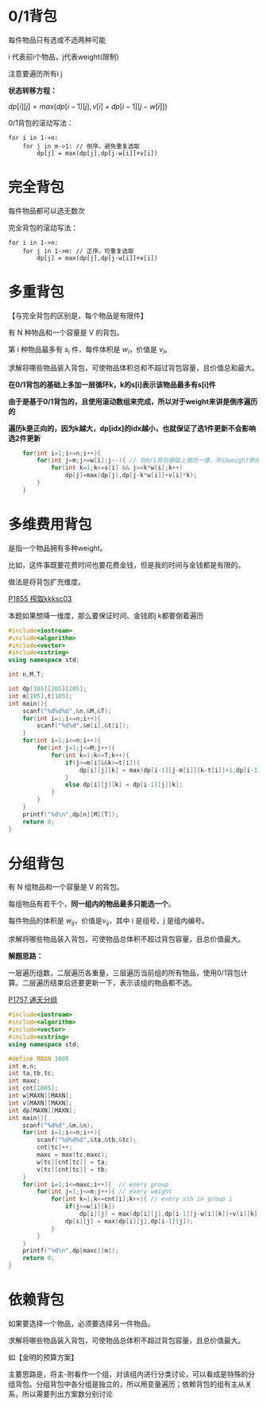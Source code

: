 # 0/1背包

每件物品只有选或不选两种可能

i 代表前i个物品，j代表weight(限制)

注意要遍历所有i j

**状态转移方程：**

$dp[i][j] = max(dp[i-1][j],v[i]+dp[i-1][j-w[i]])$



0/1背包的滚动写法：

```
for i in 1->n:
	for j in m->1: // 倒序，避免重复选取
		dp[j] = max(dp[j],dp[j-w[i]]+v[i])
```



# 完全背包

每件物品都可以选无数次

完全背包的滚动写法：

```
for i in 1->n:
	for j in 1->m: // 正序，可重复选取
		dp[j] = max(dp[j],dp[j-w[i]]+v[i])
```



# 多重背包

【与完全背包的区别是，每个物品是有限件】

有 N 种物品和一个容量是 V 的背包。

第 i 种物品最多有 $s_i$ 件，每件体积是 $w_i$，价值是 $v_i$。

求解将哪些物品装入背包，可使物品体积总和不超过背包容量，且价值总和最大。



**在0/1背包的基础上多加一层循环k，k的s[i]表示该物品最多有s[i]件**

**由于是基于0/1背包的，且使用滚动数组来完成，所以对于weight来讲是倒序遍历的**

**遍历k是正向的，因为k越大，dp[idx]的idx越小，也就保证了选1件更新不会影响选2件更新**

```cpp
	for(int i=1;i<=n;i++){
		for(int j=m;j>=w[i];j--){ // 在0/1背包基础上做的一维，所以weight倒序
			for(int k=1;k<=s[i] && j>=k*w[i];k++) 
				dp[j]=max(dp[j],dp[j-k*w[i]]+v[i]*k);
		} 
	}
```



# 多维费用背包

是指一个物品拥有多种weight。

比如，这件事既要花费时间也要花费金钱，但是我的时间与金钱都是有限的。

做法是将背包扩充维度。

[P1855 榨取kkksc03](https://www.luogu.com.cn/problem/P1855)

本题如果想降一维度，那么要保证时间、金钱即j k都要倒着遍历

```cpp
#include<iostream>
#include<algorithm>
#include<vector>
#include<cstring>
using namespace std;

int n,M,T;

int dp[105][205][205];
int m[105],t[105];
int main(){
    scanf("%d%d%d",&n,&M,&T);
    for(int i=1;i<=n;i++){
        scanf("%d%d",&m[i],&t[i]);
    }
    for(int i=1;i<=n;i++){
        for(int j=1;j<=M;j++){
            for(int k=1;k<=T;k++){
                if(j>=m[i]&&k>=t[i]){
                    dp[i][j][k] = max(dp[i-1][j-m[i]][k-t[i]]+1,dp[i-1][j][k]);
                }
                else dp[i][j][k] = dp[i-1][j][k];
            }
        }
    }
    printf("%d\n",dp[n][M][T]);
    return 0;
}
```



# 分组背包

有 N 组物品和一个容量是 V 的背包。

每组物品有若干个，**同一组内的物品最多只能选一个**。

每件物品的体积是 $w_{ij}$，价值是$v_{ij}$，其中 i 是组号，j 是组内编号。

求解将哪些物品装入背包，可使物品总体积不超过背包容量，且总价值最大。

**解题思路：**

一层遍历组数，二层遍历各重量，三层遍历当前组的所有物品，使用0/1背包计算。二层遍历结束后还要更新一下，表示该组的物品都不选。

[P1757 通天分组](https://www.luogu.com.cn/problem/P1757)

```cpp
#include<iostream>
#include<algorithm>
#include<vector>
#include<cstring>
using namespace std;

#define MAXN 1005
int m,n;
int ta,tb,tc;
int maxc;
int cnt[1005];
int w[MAXN][MAXN];
int v[MAXN][MAXN];
int dp[MAXN][MAXN];
int main(){
    scanf("%d%d",&m,&n);
    for(int i=1;i<=n;i++){
        scanf("%d%d%d",&ta,&tb,&tc);
        cnt[tc]++;
        maxc = max(tc,maxc);
        w[tc][cnt[tc]] = ta;
        v[tc][cnt[tc]] = tb;
    }
    for(int i=1;i<=maxc;i++){  // every group
        for(int j=1;j<=m;j++){ // every weight  
            for(int k=1;k<=cnt[i];k++){ // every sth in group i
                if(j>=w[i][k]) 
                    dp[i][j] = max(dp[i][j],dp[i-1][j-w[i][k]]+v[i][k]);
                dp[i][j] = max(dp[i][j],dp[i-1][j]);
            }
        }
    }
    printf("%d\n",dp[maxc][m]);
    return 0;
}
```

# 依赖背包

如果要选择一个物品，必须要选择另一件物品。

求解将哪些物品装入背包，可使物品总体积不超过背包容量，且总价值最大。

如【金明的预算方案】

主要思路是，将主-附看作一个组，对该组内进行分类讨论，可以看成是特殊的分组背包。分组背包中各分组是独立的，所以用变量遍历；依赖背包的组有主从关系，所以需要列出方案数分别讨论

